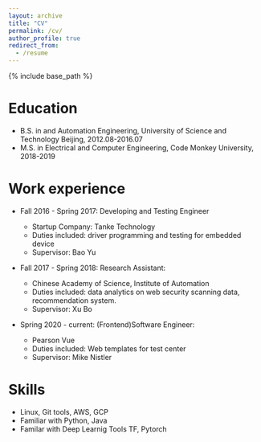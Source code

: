 ```yaml
---
layout: archive
title: "CV"
permalink: /cv/
author_profile: true
redirect_from:
  - /resume
---
```


{% include base_path %}

Education
======
* B.S. in  and Automation Engineering, University of Science and Technology Beijing, 2012.08-2016.07
* M.S. in Electrical and Computer Engineering, Code Monkey University, 2018-2019

Work experience
======
* Fall 2016 - Spring 2017: Developing and Testing Engineer
  * Startup Company: Tanke Technology
  * Duties included: driver programming and testing for embedded device
  * Supervisor: Bao Yu

* Fall 2017 - Spring 2018: Research Assistant:    
  * Chinese Academy of Science, Institute of Automation
  * Duties included: data analytics on web security scanning data, recommendation system.
  * Supervisor: Xu Bo
  
* Spring 2020 - current: (Frontend)Software Engineer:
  * Pearson Vue
  * Duties included: Web templates for test center
  * Supervisor: Mike Nistler
  
Skills
======
* Linux, Git tools, AWS, GCP
* Familiar with Python, Java
* Familar with Deep Learnig Tools TF, Pytorch

<!-- Publications
======
  <ul>{% for post in site.publications %}
    {% include archive-single-cv.html %}
  {% endfor %}</ul>
  
Talks
======
  <ul>{% for post in site.talks %}
    {% include archive-single-talk-cv.html %}
  {% endfor %}</ul>
  
Teaching
======
  <ul>{% for post in site.teaching %}
    {% include archive-single-cv.html %}
  {% endfor %}</ul>
  
Service and leadership
======
* Currently signed in to 43 different slack teams -->
